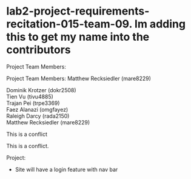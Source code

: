 
# lab2-project-requirements-recitation-015-team-09. Im adding this to get my name into the contributors

Project Team Members: <br />

Project Team Members: 
Matthew Recksiedler (mare8229) <br />

Dominik Krotzer (dokr2508) <br />
Tien Vu (tivu4885) <br />
Trajan Pei (trpe3369) <br />
Faez Alanazi (omgfayez) <br />
Raleigh Darcy (rada2150) <br />
Matthew Recksiedler (mare8229) <br />

This is a conflict

This is a conflict.


Project:
- Site will have a login feature with nav bar

